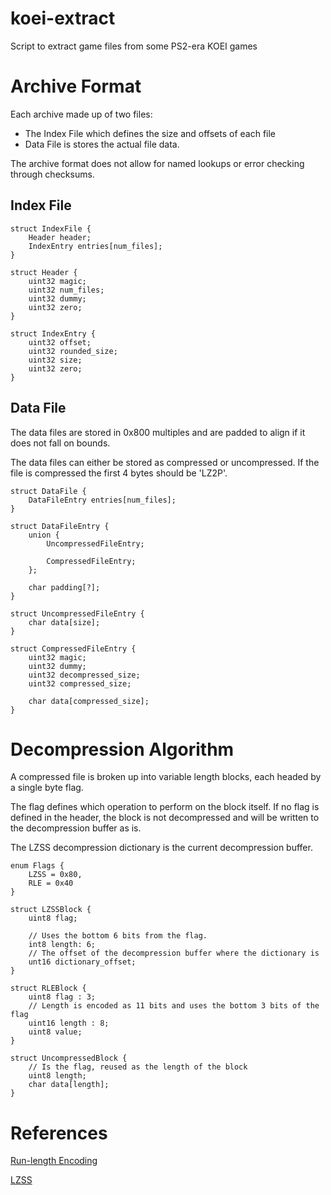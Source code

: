 # koei-extract
Script to extract game files from some PS2-era KOEI games

# Archive Format

Each archive made up of two files: 

* The Index File which defines the size and offsets of each file
* Data File is stores the actual file data.

The archive format does not allow for named lookups or error checking through checksums. 

## Index File

    struct IndexFile {
        Header header;
        IndexEntry entries[num_files];
    }

    struct Header {
        uint32 magic;
        uint32 num_files;
        uint32 dummy;
        uint32 zero;
    }

    struct IndexEntry {
        uint32 offset;
        uint32 rounded_size;
        uint32 size;
        uint32 zero;
    }

## Data File

The data files are stored in 0x800 multiples and are padded to align if it does not fall on bounds.

The data files can either be stored as compressed or uncompressed. If the file is compressed the first 4 bytes should be 'LZ2P'.
    
    struct DataFile {
        DataFileEntry entries[num_files];
    }
    
    struct DataFileEntry {
        union {
            UncompressedFileEntry;

            CompressedFileEntry;
        };

        char padding[?];
    }

    struct UncompressedFileEntry {
        char data[size];
    }

    struct CompressedFileEntry {
        uint32 magic; 
        uint32 dummy;
        uint32 decompressed_size;
        uint32 compressed_size;

        char data[compressed_size];
    }

# Decompression Algorithm

A compressed file is broken up into variable length blocks, each headed by a single byte flag. 

The flag defines which operation to perform on the block itself. If no flag is defined in the header, the block is not decompressed and will be written to the decompression buffer as is.

The LZSS decompression dictionary is the current decompression buffer. 
    
    enum Flags {
        LZSS = 0x80,
        RLE = 0x40
    }
    
    struct LZSSBlock {
        uint8 flag;
            
        // Uses the bottom 6 bits from the flag. 
        int8 length: 6;
        // The offset of the decompression buffer where the dictionary is
        unt16 dictionary_offset;
    }
    
    struct RLEBlock {
        uint8 flag : 3;
        // Length is encoded as 11 bits and uses the bottom 3 bits of the flag 
        uint16 length : 8;
        uint8 value;
    }
    
    struct UncompressedBlock {
        // Is the flag, reused as the length of the block
        uint8 length;
        char data[length];
    }

# References

[Run-length Encoding](https://en.wikipedia.org/wiki/Run-length_encoding)

[LZSS](https://en.wikipedia.org/wiki/Lempel%E2%80%93Ziv%E2%80%93Storer%E2%80%93Szymanski)

